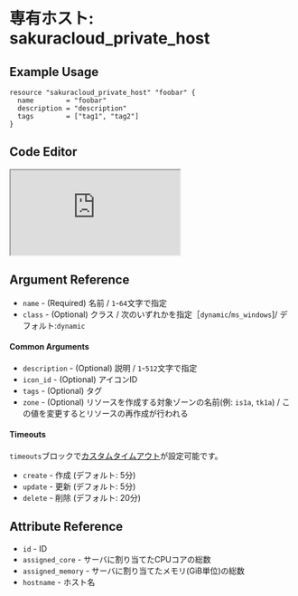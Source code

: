 # 専有ホスト: sakuracloud_private_host

## Example Usage

```hcl
resource "sakuracloud_private_host" "foobar" {
  name        = "foobar"
  description = "description"
  tags        = ["tag1", "tag2"]
}
```

<div class="editor">

<h2>Code Editor</h2>

<iframe src="https://zouen-alpha.usacloud.jp/#resource/private_host"></iframe>

</div>


## Argument Reference

* `name` - (Required) 名前 / `1`-`64`文字で指定
* `class` - (Optional) クラス / 次のいずれかを指定［`dynamic`/`ms_windows`]/ デフォルト:`dynamic`

#### Common Arguments

* `description` - (Optional) 説明 / `1`-`512`文字で指定
* `icon_id` - (Optional) アイコンID
* `tags` - (Optional) タグ
* `zone` - (Optional) リソースを作成する対象ゾーンの名前(例: `is1a`, `tk1a`) / この値を変更するとリソースの再作成が行われる

#### Timeouts

`timeouts`ブロックで[カスタムタイムアウト](https://www.terraform.io/docs/configuration/resources.html#operation-timeouts)が設定可能です。  

* `create` - 作成 (デフォルト: 5分)
* `update` - 更新 (デフォルト: 5分)
* `delete` - 削除 (デフォルト: 20分)

## Attribute Reference

* `id` - ID
* `assigned_core` - サーバに割り当てたCPUコアの総数
* `assigned_memory` - サーバに割り当てたメモリ(GiB単位)の総数
* `hostname` - ホスト名
